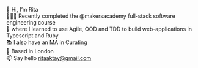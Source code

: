 👋  Hi, I’m Rita\
👩🏻‍💻  Recently completed the @makersacademy full-stack software engineering course\
🌱  where I learned to use Agile, OOD and TDD to build web-applications in Typescript and Ruby\
📚  I also have an MA in Curating\
🚶  Based in London\
📫  Say hello ritaaktay@gmail.com


